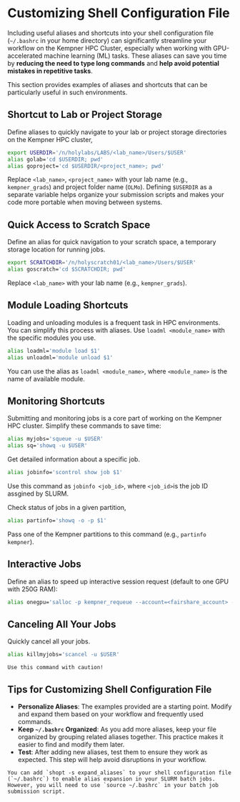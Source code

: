 # Customizing Shell Configuration File

Including useful aliases and shortcuts into your shell configuration file (`~/.bashrc` in your home directory) can significantly streamline your workflow on the Kempner HPC Cluster, especially when working with GPU-accelerated machine learning (ML) tasks. These aliases can save you time by **reducing the need to type long commands** and **help avoid potential mistakes in repetitive tasks**. 

This section provides examples of aliases and shortcuts that can be particularly useful in such environments.

## Shortcut to Lab or Project Storage
Define aliases to quickly navigate to your lab or project storage directories on the Kempner HPC cluster,

```bash
export USERDIR='/n/holylabs/LABS/<lab_name>/Users/$USER'
alias golab='cd $USERDIR; pwd' 
alias goproject='cd $USERDIR/<project_name>; pwd'
```

Replace `<lab_name>`, `<project_name>` with your lab name (e.g., `kempner_grads`) and project folder name (`OLMo`). Defining `$USERDIR` as a separate variable helps organize your submission scripts and makes your code more portable when moving between systems.

##  Quick Access to Scratch Space
Define an alias for quick navigation to your scratch space, a temporary storage location for running jobs.


```bash
export SCRATCHDIR='/n/holyscratch01/<lab_name>/Users/$USER'
alias goscratch='cd $SCRATCHDIR; pwd'
```

Replace `<lab_name>` with your lab name (e.g., `kempner_grads`).

## Module Loading Shortcuts
Loading and unloading modules is a frequent task in HPC environments. You can simplify this process with aliases. Use `loadml <module_name>` with the specific modules you use.

```bash
alias loadml='module load $1'
alias unloadml='module unload $1'
```

You can use the alias as `loadml <module_name>`, where `<module_name>` is the name of available module. 

## Monitoring Shortcuts

Submitting and monitoring jobs is a core part of working on the Kempner HPC cluster. Simplify these commands to save time:

```bash
alias myjobs='squeue -u $USER'
alias sq='showq -u $USER'
```

Get detailed information about a specific job.

```bash
alias jobinfo='scontrol show job $1'
```

Use this command as `jobinfo <job_id>`, where `<job_id>`is the job ID assgined by SLURM.

Check status of jobs in a given partition,

```bash
alias partinfo='showq -o -p $1'
```

Pass one of the Kempner partitions to this command (e.g., `partinfo kempner`). 


## Interactive Jobs

Define an alias to speed up interactive session request (default to one GPU with 250G RAM):

```bash
alias onegpu='salloc -p kempner_requeue --account=<fairshare_account> --nodes=1 --ntasks=1 --cpus-per-task=16 --mem=250G --gres=gpu:1 -t 00-07:00:00'
```

## Canceling All Your Jobs
Quickly cancel all your jobs. 

```bash
alias killmyjobs='scancel -u $USER'
```

```{warning}
Use this command with caution!
```

## Tips for Customizing Shell Configuration File

- **Personalize Aliases**: The examples provided are a starting point. Modify and expand them based on your workflow and frequently used commands.
- **Keep `~/.bashrc` Organized**: As you add more aliases, keep your file organized by grouping related aliases together. This practice makes it easier to find and modify them later.
- **Test**: After adding new aliases, test them to ensure they work as expected. This step will help avoid disruptions in your workflow.

```{note}
You can add `shopt -s expand_aliases` to your shell configuration file (`~/.bashrc`) to enable alias expansion in your SLURM batch jobs. However, you will need to use `source ~/.bashrc` in your batch job submission script.
```